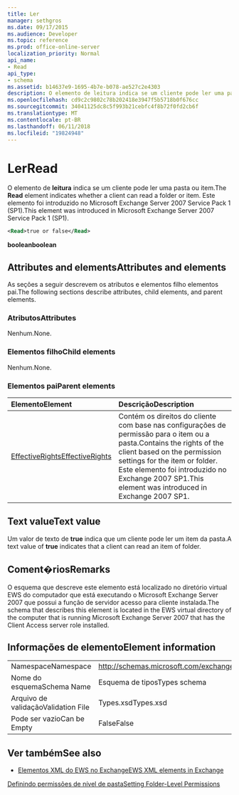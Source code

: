 ```yaml
---
title: Ler
manager: sethgros
ms.date: 09/17/2015
ms.audience: Developer
ms.topic: reference
ms.prod: office-online-server
localization_priority: Normal
api_name:
- Read
api_type:
- schema
ms.assetid: b14637e9-1695-4b7e-b078-ae527c2e4303
description: O elemento de leitura indica se um cliente pode ler uma pasta ou item. Este elemento foi introduzido no Microsoft Exchange Server 2007 Service Pack 1 (SP1).
ms.openlocfilehash: cd9c2c9802c78b202418e3947f5b5718b0f676cc
ms.sourcegitcommit: 34041125dc8c5f993b21cebfc4f8b72f0fd2cb6f
ms.translationtype: MT
ms.contentlocale: pt-BR
ms.lasthandoff: 06/11/2018
ms.locfileid: "19824948"
---
```

# <a name="read"></a><span data-ttu-id="16083-104">Ler</span><span class="sxs-lookup"><span data-stu-id="16083-104">Read</span></span>

<span data-ttu-id="16083-105">O elemento de **leitura** indica se um cliente pode ler uma pasta ou item.</span><span class="sxs-lookup"><span data-stu-id="16083-105">The **Read** element indicates whether a client can read a folder or item.</span></span> <span data-ttu-id="16083-106">Este elemento foi introduzido no Microsoft Exchange Server 2007 Service Pack 1 (SP1).</span><span class="sxs-lookup"><span data-stu-id="16083-106">This element was introduced in Microsoft Exchange Server 2007 Service Pack 1 (SP1).</span></span> 
  
```xml
<Read>true or false</Read>
```

 <span data-ttu-id="16083-107">**boolean**</span><span class="sxs-lookup"><span data-stu-id="16083-107">**boolean**</span></span>
## <a name="attributes-and-elements"></a><span data-ttu-id="16083-108">Attributes and elements</span><span class="sxs-lookup"><span data-stu-id="16083-108">Attributes and elements</span></span>

<span data-ttu-id="16083-109">As seções a seguir descrevem os atributos e elementos filho elementos pai.</span><span class="sxs-lookup"><span data-stu-id="16083-109">The following sections describe attributes, child elements, and parent elements.</span></span>
  
### <a name="attributes"></a><span data-ttu-id="16083-110">Atributos</span><span class="sxs-lookup"><span data-stu-id="16083-110">Attributes</span></span>

<span data-ttu-id="16083-111">Nenhum.</span><span class="sxs-lookup"><span data-stu-id="16083-111">None.</span></span>
  
### <a name="child-elements"></a><span data-ttu-id="16083-112">Elementos filho</span><span class="sxs-lookup"><span data-stu-id="16083-112">Child elements</span></span>

<span data-ttu-id="16083-113">Nenhum.</span><span class="sxs-lookup"><span data-stu-id="16083-113">None.</span></span>
  
### <a name="parent-elements"></a><span data-ttu-id="16083-114">Elementos pai</span><span class="sxs-lookup"><span data-stu-id="16083-114">Parent elements</span></span>

|<span data-ttu-id="16083-115">**Elemento**</span><span class="sxs-lookup"><span data-stu-id="16083-115">**Element**</span></span>|<span data-ttu-id="16083-116">**Descrição**</span><span class="sxs-lookup"><span data-stu-id="16083-116">**Description**</span></span>|
|:-----|:-----|
|[<span data-ttu-id="16083-117">EffectiveRights</span><span class="sxs-lookup"><span data-stu-id="16083-117">EffectiveRights</span></span>](effectiverights.md) <br/> |<span data-ttu-id="16083-118">Contém os direitos do cliente com base nas configurações de permissão para o item ou a pasta.</span><span class="sxs-lookup"><span data-stu-id="16083-118">Contains the rights of the client based on the permission settings for the item or folder.</span></span> <span data-ttu-id="16083-119">Este elemento foi introduzido no Exchange 2007 SP1.</span><span class="sxs-lookup"><span data-stu-id="16083-119">This element was introduced in Exchange 2007 SP1.</span></span>  <br/> |
   
## <a name="text-value"></a><span data-ttu-id="16083-120">Text value</span><span class="sxs-lookup"><span data-stu-id="16083-120">Text value</span></span>

<span data-ttu-id="16083-121">Um valor de texto de **true** indica que um cliente pode ler um item da pasta.</span><span class="sxs-lookup"><span data-stu-id="16083-121">A text value of **true** indicates that a client can read an item of folder.</span></span> 
  
## <a name="remarks"></a><span data-ttu-id="16083-122">Coment�rios</span><span class="sxs-lookup"><span data-stu-id="16083-122">Remarks</span></span>

<span data-ttu-id="16083-123">O esquema que descreve este elemento está localizado no diretório virtual EWS do computador que está executando o Microsoft Exchange Server 2007 que possui a função de servidor acesso para cliente instalada.</span><span class="sxs-lookup"><span data-stu-id="16083-123">The schema that describes this element is located in the EWS virtual directory of the computer that is running Microsoft Exchange Server 2007 that has the Client Access server role installed.</span></span>
  
## <a name="element-information"></a><span data-ttu-id="16083-124">Informações de elemento</span><span class="sxs-lookup"><span data-stu-id="16083-124">Element information</span></span>

|||
|:-----|:-----|
|<span data-ttu-id="16083-125">Namespace</span><span class="sxs-lookup"><span data-stu-id="16083-125">Namespace</span></span>  <br/> |http://schemas.microsoft.com/exchange/services/2006/types  <br/> |
|<span data-ttu-id="16083-126">Nome do esquema</span><span class="sxs-lookup"><span data-stu-id="16083-126">Schema Name</span></span>  <br/> |<span data-ttu-id="16083-127">Esquema de tipos</span><span class="sxs-lookup"><span data-stu-id="16083-127">Types schema</span></span>  <br/> |
|<span data-ttu-id="16083-128">Arquivo de validação</span><span class="sxs-lookup"><span data-stu-id="16083-128">Validation File</span></span>  <br/> |<span data-ttu-id="16083-129">Types.xsd</span><span class="sxs-lookup"><span data-stu-id="16083-129">Types.xsd</span></span>  <br/> |
|<span data-ttu-id="16083-130">Pode ser vazio</span><span class="sxs-lookup"><span data-stu-id="16083-130">Can be Empty</span></span>  <br/> |<span data-ttu-id="16083-131">False</span><span class="sxs-lookup"><span data-stu-id="16083-131">False</span></span>  <br/> |
   
## <a name="see-also"></a><span data-ttu-id="16083-132">Ver também</span><span class="sxs-lookup"><span data-stu-id="16083-132">See also</span></span>



- [<span data-ttu-id="16083-133">Elementos XML do EWS no Exchange</span><span class="sxs-lookup"><span data-stu-id="16083-133">EWS XML elements in Exchange</span></span>](ews-xml-elements-in-exchange.md)


[<span data-ttu-id="16083-134">Definindo permissões de nível de pasta</span><span class="sxs-lookup"><span data-stu-id="16083-134">Setting Folder-Level Permissions</span></span>](http://msdn.microsoft.com/library/c7530e86-5112-401c-b10a-9c054ae59f07%28Office.15%29.aspx)

